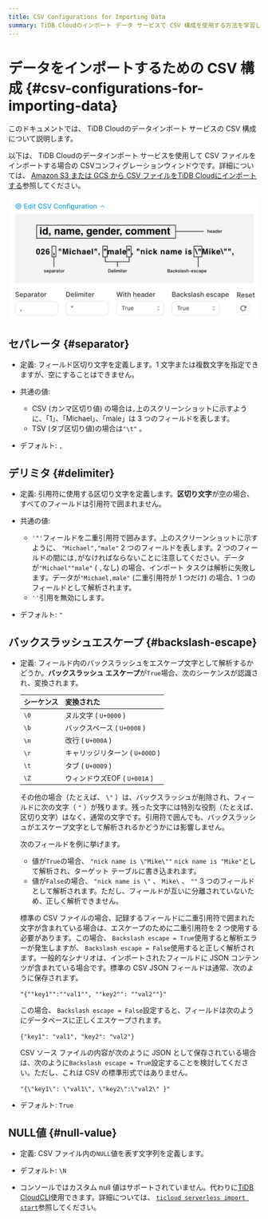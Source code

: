 ```yaml
---
title: CSV Configurations for Importing Data
summary: TiDB Cloudのインポート データ サービスで CSV 構成を使用する方法を学習します。
---
```


# データをインポートするための CSV 構成 {#csv-configurations-for-importing-data}

このドキュメントでは、 TiDB Cloudのデータインポート サービスの CSV 構成について説明します。

以下は、 TiDB Cloudのデータインポート サービスを使用して CSV ファイルをインポートする場合の CSVコンフィグレーションウィンドウです。詳細については、 [Amazon S3 または GCS から CSV ファイルをTiDB Cloudにインポートする](/tidb-cloud/import-csv-files.md)参照してください。

![CSV Configurations](/media/tidb-cloud/import-data-csv-config.png)

## セパレータ {#separator}

-   定義: フィールド区切り文字を定義します。1 文字または複数文字を指定できますが、空にすることはできません。

-   共通の値:

    -   CSV (カンマ区切り値) の場合は`,`上のスクリーンショットに示すように、「1」、「Michael」、「male」は 3 つのフィールドを表します。
    -   TSV (タブ区切り値)の場合は`"\t"` 。

-   デフォルト: `,`

## デリミタ {#delimiter}

-   定義: 引用符に使用する区切り文字を定義します。**区切り文字**が空の場合、すべてのフィールドは引用符で囲まれません。

-   共通の値:

    -   `'"'`フィールドを二重引用符で囲みます。上のスクリーンショットに示すように、 `"Michael","male"` 2 つのフィールドを表します。2 つのフィールドの間には`,`がなければならないことに注意してください。データが`"Michael""male"` ( `,`なし) の場合、インポート タスクは解析に失敗します。データが`"Michael,male"` (二重引用符が 1 つだけ) の場合、1 つのフィールドとして解析されます。
    -   `''`引用を無効にします。

-   デフォルト: `"`

## バックスラッシュエスケープ {#backslash-escape}

-   定義: フィールド内のバックスラッシュをエスケープ文字として解析するかどうか。**バックスラッシュ エスケープ**が`True`場合、次のシーケンスが認識され、変換されます。

    | シーケンス | 変換された                  |
    | ----- | ---------------------- |
    | `\0`  | ヌル文字 ( `U+0000` )      |
    | `\b`  | バックスペース ( `U+0008` )   |
    | `\n`  | 改行 ( `U+000A` )        |
    | `\r`  | キャリッジリターン ( `U+000D` ) |
    | `\t`  | タブ ( `U+0009` )        |
    | `\Z`  | ウィンドウズEOF ( `U+001A` ) |

    その他の場合（たとえば、 `\"` ）は、バックスラッシュが削除され、フィールドに次の文字（ `"` ）が残ります。残った文字には特別な役割（たとえば、区切り文字）はなく、通常の文字です。引用符で囲んでも、バックスラッシュがエスケープ文字として解析されるかどうかには影響しません。

    次のフィールドを例に挙げます。

    -   値が`True`の場合、 `"nick name is \"Mike\""` `nick name is "Mike"`として解析され、ターゲット テーブルに書き込まれます。
    -   値が`False`の場合、 `"nick name is \"` 、 `Mike\` 、 `""` 3 つのフィールドとして解析されます。ただし、フィールドが互いに分離されていないため、正しく解析できません。

    標準の CSV ファイルの場合、記録するフィールドに二重引用符で囲まれた文字が含まれている場合は、エスケープのために二重引用符を 2 つ使用する必要があります。この場合、 `Backslash escape = True`使用すると解析エラーが発生しますが、 `Backslash escape = False`使用すると正しく解析されます。一般的なシナリオは、インポートされたフィールドに JSON コンテンツが含まれている場合です。標準の CSV JSON フィールドは通常、次のように保存されます。

    `"{""key1"":""val1"", ""key2"": ""val2""}"`

    この場合、 `Backslash escape = False`設定すると、フィールドは次のようにデータベースに正しくエスケープされます。

    `{"key1": "val1", "key2": "val2"}`

    CSV ソース ファイルの内容が次のように JSON として保存されている場合は、次のように`Backslash escape = True`設定することを検討してください。ただし、これは CSV の標準形式ではありません。

    `"{\"key1\": \"val1\", \"key2\":\"val2\" }"`

-   デフォルト: `True`

## NULL値 {#null-value}

-   定義: CSV ファイル内の`NULL`値を表す文字列を定義します。

-   デフォルト: `\N`

-   コンソールではカスタム null 値はサポートされていません。代わりに[TiDB CloudCLI](/tidb-cloud/get-started-with-cli.md)使用できます。詳細については、 [`ticloud serverless import start`](/tidb-cloud/ticloud-import-start.md)参照してください。
